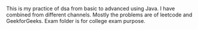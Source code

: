 This is my practice of dsa from basic to advanced using Java.
I have combined from different channels.
Mostly the problems are of leetcode and GeekforGeeks.
Exam folder is for college exam purpose.
